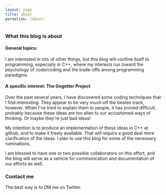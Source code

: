```yaml
---
layout: page
title: about
permalink: /about/
---
```


### What this blog is about

#### General topics:

I am interested in lots of other things, but this blog will confine itself to programming, especially in C++,
where my interests run toward the psychology of code/coding and the trade-offs among programming paradigms.

#### A specific interest: The Gogetter Project

Over the past several years, I have discovered some coding techniques that I find interesting.
They appear to be very much off the beaten track, however.
When I've tried to explain them to people, it has proved difficult, probably because these ideas are too alien to our accustomed ways of thinking.
Or maybe they're just bad ideas!

My intention is to produce an implementation of these ideas in C++ at github, and to make it freely available.
That will require a good deal more clarification of the ideas.
I plan to use this blog for some of the necessary ruminations.

I am blessed to have one or two possible collaborators on this effort, and the blog will serve as a vehicle for communication and documentation of our efforts as well.

### Contact me

The best way is to DM me on Twitter.

